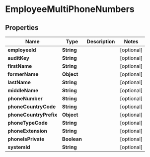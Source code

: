 

# EmployeeMultiPhoneNumbers


## Properties

| Name | Type | Description | Notes |
|------------ | ------------- | ------------- | -------------|
|**employeeId** | **String** |  |  [optional] |
|**auditKey** | **String** |  |  [optional] |
|**firstName** | **String** |  |  [optional] |
|**formerName** | **Object** |  |  [optional] |
|**lastName** | **String** |  |  [optional] |
|**middleName** | **String** |  |  [optional] |
|**phoneNumber** | **String** |  |  [optional] |
|**phoneCountryCode** | **String** |  |  [optional] |
|**phoneCountryPrefix** | **Object** |  |  [optional] |
|**phoneTypeCode** | **String** |  |  [optional] |
|**phoneExtension** | **String** |  |  [optional] |
|**phoneIsPrivate** | **Boolean** |  |  [optional] |
|**systemId** | **String** |  |  [optional] |



